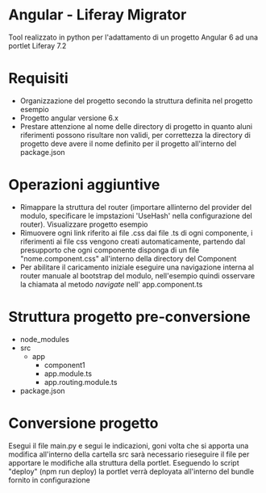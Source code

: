 # Angular - Liferay Migrator

Tool realizzato in python per l'adattamento di un progetto Angular 6 
ad una portlet Liferay 7.2

# Requisiti
- Organizzazione del progetto secondo la struttura definita nel progetto esempio
- Progetto angular versione 6.x
- Prestare attenzione al nome delle directory di progetto in quanto aluni riferimenti possono risultare non validi, per correttezza la directory di progetto 
deve avere il nome definito per il progetto all'interno del package.json

# Operazioni aggiuntive
- Rimappare la struttura del router (importare allinterno del provider del modulo, specificare le impstazioni 'UseHash' nella configurazione del router). Visualizzare progetto esempio
- Rimuovere ogni link riferito ai file .css dai file .ts di ogni componente, i riferimenti ai file css vengono creati automaticamente, partendo dal presupporto che
ogni componente disponga di un file "nome.component.css" all'interno della directory del Component
- Per abilitare il caricamento iniziale eseguire una navigazione interna al router manuale al bootstrap del modulo, nell'esempio quindi
osservare la chiamata al metodo *navigate* nell' app.component.ts 

# Struttura progetto pre-conversione
- node_modules
- src
  - app
    - component1
    - app.module.ts
    - app.routing.module.ts
- package.json

# Conversione progetto
Esegui il file main.py e segui le indicazioni, goni volta che si apporta una modifica all'interno della cartella src sarà necessario
rieseguire il file per apportare le modifiche alla struttura della portlet.
Eseguendo lo script "deploy" (npm run deploy) la portlet verrà deployata all'interno del bundle fornito in configurazione
